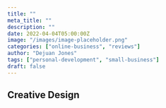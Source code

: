```yaml
---
title: ""
meta_title: ""
description: ""
date: 2022-04-04T05:00:00Z
image: "/images/image-placeholder.png"
categories: ["online-business", "reviews"]
author: "Dejuan Jones"
tags: ["personal-development", "small-business"]
draft: false
---
```




## Creative Design

